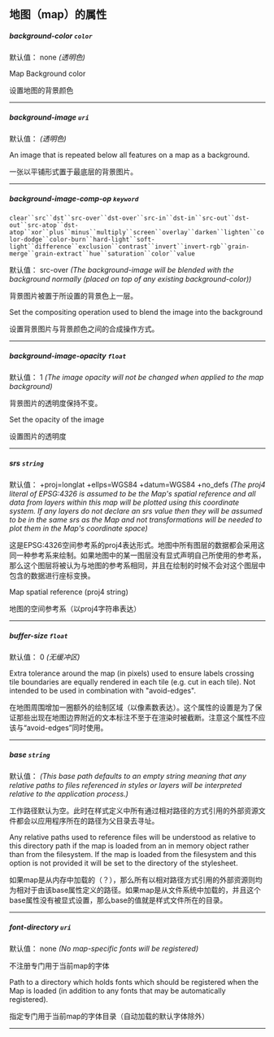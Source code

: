 ## 地图（map）的属性

##### background-color `color`


默认值： none
_(透明色)_

Map Background color

设置地图的背景颜色

* * *

##### background-image `uri`


默认值： 
_(透明色)_

An image that is repeated below all features on a map as a background.

一张以平铺形式置于最底层的背景图片。

* * *

##### background-image-comp-op `keyword`
`clear``src``dst``src-over``dst-over``src-in``dst-in``src-out``dst-out``src-atop``dst-atop``xor``plus``minus``multiply``screen``overlay``darken``lighten``color-dodge``color-burn``hard-light``soft-light``difference``exclusion``contrast``invert``invert-rgb``grain-merge``grain-extract``hue``saturation``color``value`

默认值： src-over
_(The background-image will be blended with the background normally (placed on top of any existing background-color))_

背景图片被置于所设置的背景色上一层。

Set the compositing operation used to blend the image into the background

设置背景图片与背景颜色之间的合成操作方式。

* * *

##### background-image-opacity `float`


默认值： 1
_(The image opacity will not be changed when applied to the map background)_

背景图片的透明度保持不变。

Set the opacity of the image

设置图片的透明度

* * *

##### srs `string`


默认值： +proj=longlat +ellps=WGS84 +datum=WGS84 +no\_defs
_(The proj4 literal of EPSG:4326 is assumed to be the Map&#x27;s spatial reference and all data from layers within this map will be plotted using this coordinate system. If any layers do not declare an srs value then they will be assumed to be in the same srs as the Map and not transformations will be needed to plot them in the Map&#x27;s coordinate space)_

这是EPSG:4326空间参考系的proj4表达形式。地图中所有图层的数据都会采用这同一种参考系来绘制。如果地图中的某一图层没有显式声明自己所使用的参考系，那么这个图层将被认为与地图的参考系相同，并且在绘制的时候不会对这个图层中包含的数据进行座标变换。

Map spatial reference (proj4 string)

地图的空间参考系（以proj4字符串表达）

* * *

##### buffer-size `float`


默认值： 0
_(无缓冲区)_

Extra tolerance around the map (in pixels) used to ensure labels crossing tile boundaries are equally rendered in each tile (e.g. cut in each tile). Not intended to be used in combination with &quot;avoid-edges&quot;.

在地图周围增加一圈额外的绘制区域（以像素数表达）。这个属性的设置是为了保证那些出现在地图边界附近的文本标注不至于在渲染时被截断。注意这个属性不应该与“avoid-edges”同时使用。

* * *

##### base `string`


默认值： 
_(This base path defaults to an empty string meaning that any relative paths to files referenced in styles or layers will be interpreted relative to the application process.)_

工作路径默认为空。此时在样式定义中所有通过相对路径的方式引用的外部资源文件都会以应用程序所在的路径为父目录去寻址。

Any relative paths used to reference files will be understood as relative to this directory path if the map is loaded from an in memory object rather than from the filesystem. If the map is loaded from the filesystem and this option is not provided it will be set to the directory of the stylesheet.

如果map是从内存中加载的（？），那么所有以相对路径方式引用的外部资源则均为相对于由该base属性定义的路径。如果map是从文件系统中加载的，并且这个base属性没有被显式设置，那么base的值就是样式文件所在的目录。

* * *

##### font-directory `uri`


默认值： none
_(No map-specific fonts will be registered)_

不注册专门用于当前map的字体

Path to a directory which holds fonts which should be registered when the Map is loaded (in addition to any fonts that may be automatically registered).

指定专门用于当前map的字体目录（自动加载的默认字体除外）

* * *


